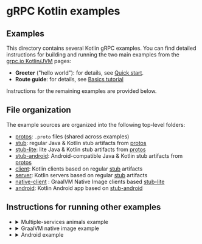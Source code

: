 # gRPC Kotlin examples

## Examples

This directory contains several Kotlin gRPC examples. You can find detailed
instructions for building and running the two main examples from the [grpc.io
Kotlin/JVM][] pages:

- **Greeter** ("hello world"): for details, see [Quick start][].
- **Route guide**: for details, see [Basics tutorial][]

Instructions for the remaining examples are provided below.

## File organization

The example sources are organized into the following top-level folders:

- [protos][]: `.proto` files (shared across examples)
- [stub][]: regular Java & Kotlin stub artifacts from [protos][]
- [stub-lite][]: lite Java & Kotlin stub artifacts from [protos][]
- [stub-android][]: Android-compatible Java & Kotlin stub artifacts from [protos][]
- [client](client): Kotlin clients based on regular [stub][] artifacts
- [server](server): Kotlin servers based on regular [stub][] artifacts
- [native-client](native-client) : GraalVM Native Image clients based [stub-lite][]
- [android](android): Kotlin Android app based on [stub-android][]

## Instructions for running other examples

- <details>
  <summary>Multiple-services animals example</summary>

  Start the server:

  ```sh
  ./gradlew :server:AnimalsServer
  ```

  In another console, run the client against the "dog", "pig", and "sheep" services:

  ```sh
  ./gradlew :client:AnimalsClient --args=dog
  ./gradlew :client:AnimalsClient --args=pig
  ./gradlew :client:AnimalsClient --args=sheep
  ```
  </details>

- <details>
  <summary>GraalVM native image example</summary>

  Start the server:

  ```sh
  ./gradlew :server:HelloWorldServer
  ```

  In another console, create the native image client and run it:

  ```sh
  ./gradlew :native-client:nativeImage
  native-client/build/graal/hello-world
  ```
  </details>

- <details>
  <summary>Android example</summary>

  *NOTE: You must use JDK 11 or higher*

  Start the server:

  ```sh
  ./gradlew :server:HelloWorldServer
  ```

  Run the Client:

  1. [Download Android Command Line Tools](https://developer.android.com/studio)

  1. Install the SDK:

      ```sh
      mkdir android-sdk
      cd android-sdk
      unzip PATH_TO_SDK_ZIP/sdk-tools-linux-VERSION.zip
      mv cmdline-tools latest
      mkdir cmdline-tools
      mv latest cmdline-tools
      cmdline-tools/latest/bin/sdkmanager --update
      cmdline-tools/latest/bin/sdkmanager "platforms;android-31" "build-tools;31.0.0" "extras;google;m2repository" "extras;android;m2repository"
      cmdline-tools/latest/bin/sdkmanager --licenses
      ```

  1. Set an env var pointing to the `android-sdk`

      ```sh
      export ANDROID_SDK_ROOT=PATH_TO_SDK/android-sdk
      ```

  1. Run the build from this project's dir:

      ```sh
      ./gradlew :android:build
      ```

  1. You can either run on an emulator or a physical device and you can either
      connect to the server running on your local machine, or connect to a server
      you deployed on the cloud.

      * Emulator + Local Server:

        * From the command line:

          ```sh
          ./gradlew :android:installDebug
          ```

        * From Android Studio / IntelliJ, navigate to
          `android/src/main/kotlin/io/grpc/examples/helloworld` and right-click on
          `MainActivity` and select `Run`.

      * Physical Device + Local Server:

        * From the command line:

          1. [Setup adb](https://developer.android.com/studio/run/device)
          1. `./gradlew :android:installDebug -PserverUrl=http://YOUR_MACHINE_IP:50051/`

        * From Android Studio / IntelliJ:

          1. Create a `gradle.properties` file in your root project directory containing:

              ```sh
              serverUrl=http://YOUR_MACHINE_IP:50051/
              ```

          1. Navigate to `android/src/main/kotlin/io/grpc/examples/helloworld` and right-click on `MainActivity` and select `Run`.

      * Emulator or Physical Device + Cloud:

        * From the command line:

          1. [setup adb](https://developer.android.com/studio/run/device)
          1. `./gradlew :android:installDebug -PserverUrl=https://YOUR_SERVER/`

        * From Android Studio / IntelliJ:

          1. Create a `gradle.properties` file in your root project directory containing:

              ```sh
              serverUrl=https://YOUR_SERVER/
              ```

          1. Navigate to `android/src/main/kotlin/io/grpc/examples/helloworld` and right-click on `MainActivity` and select `Run`.
  </details>

[Basics tutorial]: https://grpc.io/docs/languages/kotlin/basics/
[grpc.io Kotlin/JVM]: https://grpc.io/docs/languages/kotlin/
[protos]: protos
[Quick start]: https://grpc.io/docs/languages/kotlin/quickstart/
[stub]: stub
[stub-android]: stub-android
[stub-lite]: stub-lite
